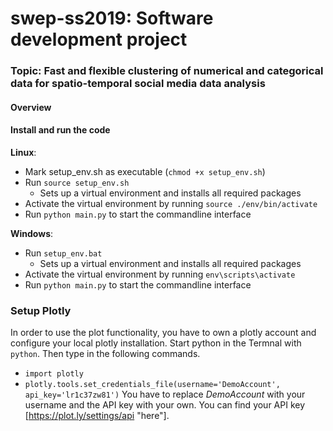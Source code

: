 # swep-ss2019: Software development project

### Topic: Fast and flexible clustering of numerical and categorical data for spatio-temporal social media data analysis

#### Overview

#### Install and run the code
**Linux**:
 - Mark setup_env.sh as executable (`chmod +x setup_env.sh`)
 - Run `source setup_env.sh`
   - Sets up a virtual environment and installs all required packages
 - Activate the virtual environment by running `source ./env/bin/activate`
 - Run `python main.py` to start the commandline interface

 **Windows**:
  - Run `setup_env.bat`
    - Sets up a virtual environment and installs all required packages
  - Activate the virtual environment by running `env\scripts\activate`
  - Run `python main.py` to start the commandline interface

### Setup Plotly
In order to use the plot functionality, you have to own a plotly account and
configure your local plotly installation.
Start python in the Termnal with `python`. Then type in the following commands.
  - `import plotly`
  - `plotly.tools.set_credentials_file(username='DemoAccount', api_key='lr1c37zw81')`
You have to replace *DemoAccount* with your username and the API key with your own. You can find your API key [https://plot.ly/settings/api "here"].
